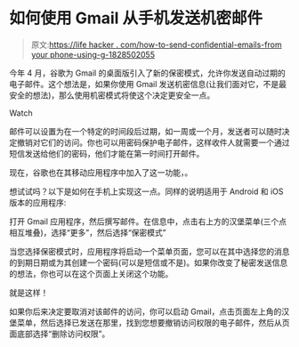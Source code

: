 # 如何使用 Gmail 从手机发送机密邮件

> 原文:[https://life hacker . com/how-to-send-confidential-emails-from your phone-using-g-1828502055](https://lifehacker.com/how-to-send-confidential-emails-from-your-phone-using-g-1828502055)

今年 4 月，谷歌为 Gmail 的桌面版引入了新的保密模式，允许你发送自动过期的电子邮件。这个想法是，如果你使用 Gmail 发送机密信息(让我们面对它，不是最安全的想法)，那么使用机密模式将使这个决定更安全一点。

Watch

邮件可以设置为在一个特定的时间段后过期，如一周或一个月，发送者可以随时决定撤销对它们的访问。你也可以用密码保护电子邮件，这样收件人就需要一个通过短信发送给他们的密码，他们才能在第一时间打开邮件。

现在，谷歌也在其移动应用程序中加入了这一功能，。

想试试吗？以下是如何在手机上实现这一点。同样的说明适用于 Android 和 iOS 版本的应用程序:

打开 Gmail 应用程序，然后撰写邮件。在信息中，点击右上方的汉堡菜单(三个点相互堆叠)，选择“更多”，然后选择“保密模式”

当您选择保密模式时，应用程序将启动一个菜单页面，您可以在其中选择您的消息的到期日期或为其创建一个密码(可以是短信或不是)。如果你改变了秘密发送信息的想法，你也可以在这个页面上关闭这个功能。

就是这样！

如果你后来决定要取消对该邮件的访问，你可以启动 Gmail，点击页面左上角的汉堡菜单，然后选择已发送在那里，找到您想要撤销访问权限的电子邮件，然后从页面底部选择“删除访问权限”。